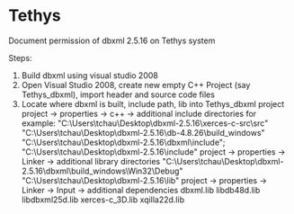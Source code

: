 # Tethys
Document permission of dbxml 2.5.16  on Tethys system

Steps:
1) Build dbxml using visual studio 2008
2) Open Visual Studio 2008, create new empty C++ Project (say Tethys_dbxml), import header and source code files
3) Locate where dbxml is built, include path, lib into Tethys_dbxml project
  project -> properties -> c++ -> additional include directories
    for example:
    "C:\Users\tchau\Desktop\dbxml-2.5.16\xerces-c-src\src"
    "C:\Users\tchau\Desktop\dbxml-2.5.16\db-4.8.26\build_windows"
    "C:\Users\tchau\Desktop\dbxml-2.5.16\dbxml\include";
    "C:\Users\tchau\Desktop\dbxml-2.5.16\include"
  project -> properties -> Linker -> additional library directories
    "C:\Users\tchau\Desktop\dbxml-2.5.16\dbxml\build_windows\Win32\Debug"
    "C:\Users\tchau\Desktop\dbxml-2.5.16\lib"
  project -> properties -> Linker -> Input -> additional dependencies
    dbxml.lib libdb48d.lib libdbxml25d.lib xerces-c_3D.lib xqilla22d.lib
